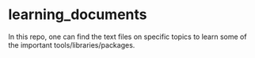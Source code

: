 learning_documents
==================

In this repo, one can find the text files on specific topics to learn some of the important tools/libraries/packages.

